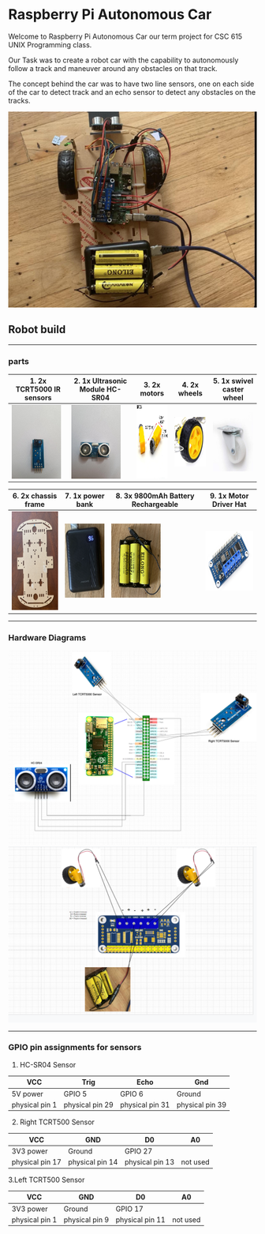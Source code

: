 # Raspberry Pi Autonomous Car

Welcome to Raspberry Pi Autonomous Car our term project for CSC 615 UNIX Programming class.

Our Task was to create a robot car with the capability to autonomously follow a track and maneuver around any obstacles on that track.

The concept behind the car was to have two line sensors, one on each side of the car to detect track and an echo sensor to detect any obstacles on the tracks.

![Overhead-view-car](img/car_overhead.jpg)
## Robot build
_______________________________________
### parts
|1. 2x TCRT5000 IR sensors | 2. 1x Ultrasonic Module HC-SR04|3. 2x motors|4. 2x wheels|5. 1x swivel caster wheel|
|---------------|-----------|-------------|-------------------|------|
|<img alt="lane sensors" height="150" src="img/IR_sensor.jpg" width="100"/>|<img alt="echo sensor" height="150" src="img/echo_sensor.jpg" width="100"/>|<img alt="motor" height="150" src="img/motor.jpg" width="100"/>|<img alt="wheel" height="100" src="img/wheel.jpg" width="100"/>|<img alt="swivel wheel" height="120" src="img/swivel_caster_wheel.png" width="100"/>|

|6. 2x chassis frame|7. 1x power bank|8. 3x 9800mAh Battery Rechargeable|9. 1x Motor Driver Hat
|-------|---------|---------|-----------|
<img alt="frame" height="200" src="img/frame.png" width="100"/>|<img alt="power bank" height="150" src="img/powerbank.png" width="100"/>|<img alt="batteries" height="150" src="img/batteries.png" width="100"/>|<img alt="motorshield" height="120" src="img/motorshield.png" width="150"/>|

_____________________________________
### Hardware Diagrams

![sensors-diagram](img/Hardware_diagram.png)
![motors-diagram](img/Motorshield_diagram.png)
______________________________________

### GPIO pin assignments for sensors
1. HC-SR04 Sensor

|VCC|Trig|Echo|Gnd|
|----|----|----|----|
|5V power|GPIO 5 |GPIO 6 |Ground|
|physical pin 1|physical pin 29|physical pin 31|physical pin 39| 
2. Right TCRT500 Sensor

|VCC|GND|D0 |A0 |
|---|---|---|---|
|3V3 power|Ground|GPIO 27| |
|physical pin 17|physical pin 14|physical pin 13|not used

3.Left TCRT500 Sensor

|VCC|GND|D0|A0|
|---|---|---|---|
|3V3 power|Ground|GPIO 17| |
|physical pin 1|physical pin 9|physical pin 11|not used|
